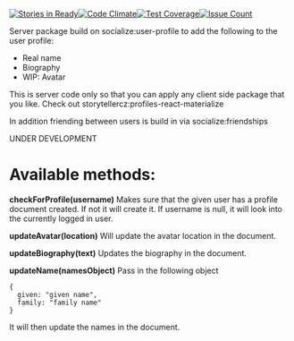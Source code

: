 [![Stories in Ready](https://badge.waffle.io/StorytellerCZ/meteor-profiles-server.png?label=ready&title=Ready)](https://waffle.io/StorytellerCZ/meteor-profiles-server)[![Code Climate](https://codeclimate.com/github/StorytellerCZ/meteor-profiles-server/badges/gpa.svg)](https://codeclimate.com/github/StorytellerCZ/meteor-profiles-server)[![Test Coverage](https://codeclimate.com/github/StorytellerCZ/meteor-profiles-server/badges/coverage.svg)](https://codeclimate.com/github/StorytellerCZ/meteor-profiles-server/coverage)[![Issue Count](https://codeclimate.com/github/StorytellerCZ/meteor-profiles-server/badges/issue_count.svg)](https://codeclimate.com/github/StorytellerCZ/meteor-profiles-server)

Server package build on socialize:user-profile to add the following to the user profile:
* Real name
* Biography
* WIP: Avatar

This is server code only so that you can apply any client side package that you like. Check out storytellercz:profiles-react-materialize

In addition friending between users is build in via socialize:friendships

UNDER DEVELOPMENT

Available methods:
=====
**checkForProfile(username)**
Makes sure that the given user has a profile document created. If not it will create it. If username is null, it will look into the currently logged in user.

**updateAvatar(location)**
Will update the avatar location in the document.

**updateBiography(text)**
Updates the biography in the document.

**updateName(namesObject)**
Pass in the following object
```
{
  given: "given name",
  family: "family name"
}
```
It will then update the names in the document.
